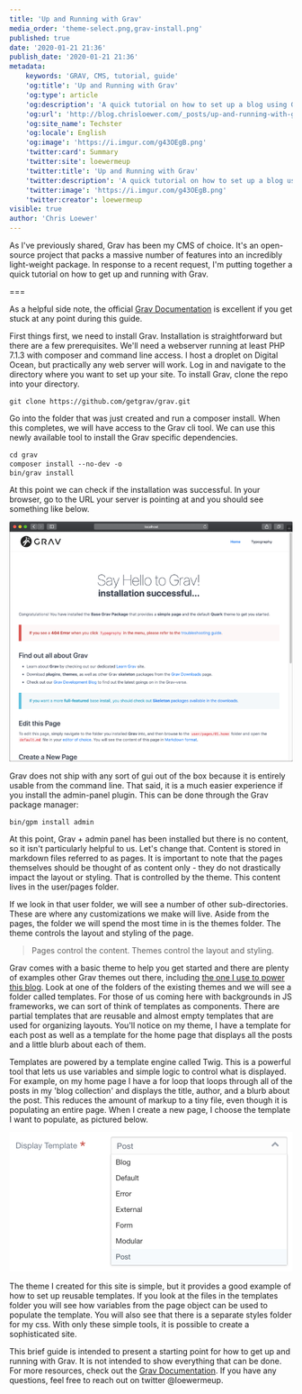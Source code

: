 ```yaml
---
title: 'Up and Running with Grav'
media_order: 'theme-select.png,grav-install.png'
published: true
date: '2020-01-21 21:36'
publish_date: '2020-01-21 21:36'
metadata:
    keywords: 'GRAV, CMS, tutorial, guide'
    'og:title': 'Up and Running with Grav'
    'og:type': article
    'og:description': 'A quick tutorial on how to set up a blog using Grav.'
    'og:url': 'http://blog.chrisloewer.com/_posts/up-and-running-with-grav'
    'og:site_name': Techster
    'og:locale': English
    'og:image': 'https://i.imgur.com/g43OEgB.png'
    'twitter:card': Summary
    'twitter:site': loewermeup
    'twitter:title': 'Up and Running with Grav'
    'twitter:description': 'A quick tutorial on how to set up a blog using Grav.'
    'twitter:image': 'https://i.imgur.com/g43OEgB.png'
    'twitter:creator': loewermeup
visible: true
author: 'Chris Loewer'
---
```


As I've previously shared, Grav has been my CMS of choice. It's an open-source project that packs a massive number of features into an incredibly light-weight package. In response to a recent request, I'm putting together a quick tutorial on how to get up and running with Grav.

===

As a helpful side note, the official [Grav Documentation](https://learn.getgrav.org/) is excellent if you get stuck at any point during this guide.

First things first, we need to install Grav. Installation is straightforward but there are a few prerequisites. We'll need a webserver running at least PHP 7.1.3 with composer and command line access. I host a droplet on Digital Ocean, but practically any web server will work. Log in and navigate to the directory where you want to set up your site. To install Grav, clone the repo into your directory.

<pre><code>git clone https://github.com/getgrav/grav.git</code></pre>

Go into the folder that was just created and run a composer install. When this completes, we will have access to the Grav cli tool. We can use this newly available tool to install the Grav specific dependencies.

<pre><code>cd grav
composer install --no-dev -o
bin/grav install
</code></pre>

At this point we can check if the installation was successful. In your browser, go to the URL your server is pointing at and you should see something like below.

![success](grav-install.png?resize=500,415)

Grav does not ship with any sort of gui out of the box because it is entirely usable from the command line. That said, it is a much easier experience if you install the admin-panel plugin. This can be done through the Grav package manager:

<pre><code>bin/gpm install admin</code></pre>

At this point, Grav + admin panel has been installed but there is no content, so it isn't particularly helpful to us. Let's change that. Content is stored in markdown files referred to as pages. It is important to note that the pages themselves should be thought of as content only - they do not drastically impact the layout or styling. That is controlled by the theme. This content lives in the user/pages folder.

If we look in that user folder, we will see a number of other sub-directories. These are where any customizations we make will live. Aside from the pages, the folder we will spend the most time in is the themes folder. The theme controls the layout and styling of the page.

> Pages control the content. Themes control the layout and styling.

Grav comes with a basic theme to help you get started and there are plenty of examples other Grav themes out there, including [the one I use to power this blog](https://github.com/chrisloewer/blog-grav). Look at one of the folders of the existing themes and we will see a folder called templates. For those of us coming here with backgrounds in JS frameworks, we can sort of think of templates as components. There are partial templates that are reusable and almost empty templates that are used for organizing layouts. You'll notice on my theme, I have a template for each post as well as a template for the home page that displays all the posts and a little blurb about each of them.

Templates are powered by a template engine called Twig. This is a powerful tool that lets us use variables and simple logic to control what is displayed. For example, on my home page I have a for loop that loops through all of the posts in my 'blog collection' and displays the title, author, and a blurb about the post. This reduces the amount of markup to a tiny file, even though it is populating an entire page. When I create a new page, I choose the template I want to populate, as pictured below.

![Pages can choose from the templates in the selected theme](theme-select.png?resize=320,157)

The theme I created for this site is simple, but it provides a good example of how to set up reusable templates. If you look at the files in the templates folder you will see how variables from the page object can be used to populate the template. You will also see that there is a separate styles folder for my css. With only these simple tools, it is possible to create a sophisticated site.

This brief guide is intended to present a starting point for how to get up and running with Grav. It is not intended to show everything that can be done. For more resources, check out the [Grav Documentation](https://learn.getgrav.org/). If you have any questions, feel free to reach out on twitter @loewermeup.




